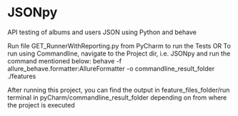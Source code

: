# JSONpy
API testing of albums and users JSON using Python and behave

Run file GET_RunnerWithReporting.py from PyCharm to run the Tests
OR
To run using Commandline, navigate to the Project dir, i.e. JSONpy and run the command mentioned below:
behave -f allure_behave.formatter:AllureFormatter -o commandline_result_folder ./features

After running this project, you can find the output in feature_files_folder/run terminal in pyCharm/commandline_result_folder depending on from where the project is executed